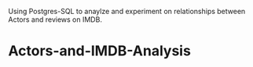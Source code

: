 Using Postgres-SQL to anaylze and experiment on relationships between Actors and reviews on IMDB.

# Actors-and-IMDB-Analysis
